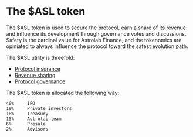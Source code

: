 # The $ASL token

The $ASL token is used to secure the protocol, earn a share of its revenue and influence its development through governance votes and discussions. Safety is the cardinal value for Astrolab Finance, and the tokenomics are opiniated to always influence the protocol toward the safest evolution path.

The $ASL utility is threefold:
- [Protocol insurance](/safu/insurance.html)
- [Revenue sharing](/tokenomics/fees.html)
- [Protocol governance](/tokenomics/governance.html)

The $ASL token is allocated the following way:

````
40%     IFO
19%     Private investors
18%     Treasury
15%     Astrolab team
6%      Presale
2%      Advisors  
````

